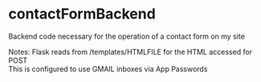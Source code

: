 # contactFormBackend
Backend code necessary for the operation of a contact form on my site

Notes:
Flask reads from /templates/HTMLFILE for the HTML accessed for POST <br/>
This is configured to use GMAIL inboxes via App Passwords  
